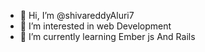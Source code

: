 - 👋 Hi, I’m @shivareddyAluri7
- 👀 I’m interested in web Development
- 🌱 I’m currently learning Ember js And Rails

<!---
shivareddyAluri7/shivareddyAluri7 is a ✨ special ✨ repository because its `README.md` (this file) appears on your GitHub profile.
You can click the Preview link to take a look at your changes.
--->
